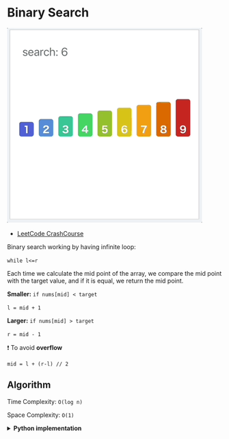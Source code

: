 # Binary Search

![BinarySerach in image](./img/BinarySearchVisual.gif) 

- [LeetCode CrashCourse](https://tinyurl.com/4thm3ddb)

Binary search working by having infinite loop:

`while l<=r`  

Each time we calculate the mid point of the array,
we compare the mid point with the target value, and if it is equal, we return the mid point.

 **Smaller:**
`if nums[mid] < target`

`l = mid + 1`

**Larger:**
`if nums[mid] > target`

`r = mid - 1` 

❗ To avoid **overflow**

`mid = l + (r-l) // 2`

## Algorithm

Time Complexity:    `O(log n)`

Space Complexity:   `O(1)`

<details>

<summary> 
    <b>Python implementation</b>
</summary>

```python
def binarySearch(nums:[int],target:int)->int:
    l,r = 0, len(nums)-1 
    while l<=r:
        mid = (l+r) // 2
        if nums[mid] == target:
            return mid
        elif nums[mid] > target:
            r = mid - 1
        else: # nums[mid] < target
            l = mid + 1
    return -1
```
</details>

